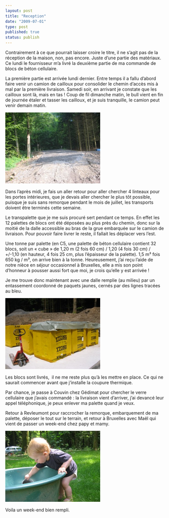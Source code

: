 ```yaml
---
layout: post
title: "Reception"
date: "2009-07-01"
type: post
published: true
status: publish
---
```


Contrairement à ce que pourrait laisser croire le titre, il ne s’agit pas de la réception de la maison, non, pas encore. Juste d’une partie des matériaux. Ce lundi le fournisseur m’a livré la deuxième partie de ma commande de blocs de béton cellulaire.

La première partie est arrivée lundi dernier. Entre temps il a fallu d’abord faire venir un camion de cailloux pour consolider le chemin d’accès mis à mal par la première livraison. Samedi soir, en arrivant je constate que les cailloux sont là, mais en tas ! Coup de fil dimanche matin, le bull vient en fin de journée étaler et tasser les cailloux, et je suis tranquille, le camion peut venir demain matin.

![img_0310](/images/2009/07/img_0310-300x224.jpg "img_0310")

Dans l’après midi, je fais un aller retour pour aller chercher 4 linteaux pour les portes intérieures, que je devais aller chercher le plus tôt possible, puisque je suis sans remorque pendant le mois de juillet, les transports doivent être terminés cette semaine.

Le transpalette que je me suis procuré sert pendant ce temps. En effet les 12 palettes de blocs ont été déposées au plus près du chemin, donc sur la moitié de la dalle accessible au bras de la grue embarquée sur le camion de livraison. Pour pouvoir faire livrer le reste, il fallait les déplacer vers l’est.

Une tonne par palette (en C5, une palette de béton cellulaire contient 32 blocs, soit un « cube » de 1,20 m (2 fois 60 cm) / 1,20 (4 fois 30 cm) / +/-1,10 (en hauteur, 4 fois 25 cm, plus l’épaisseur de la palette). 1,5 m³ fois 650 kg / m³, on arrive bien à la tonne. Heureusement, j’ai reçu l’aide de notre nièce en séjour occasionnel à Bruxelles, elle a mis son point d’honneur à pousser aussi fort que moi, je crois qu’elle y est arrivée !

Je me trouve donc maintenant avec une dalle remplie (au milieu) par un entassement coordonné de paquets jaunes, cernés par des lignes tracées au bleu.

![img_0294](/images/2009/07/img_0294-300x224.jpg "img_0294") 

Les blocs sont livrés,  il ne me reste plus qu’à les mettre en place. Ce qui ne saurait commencer avant que j’installe la coupure thermique.

Par chance, je passe à Couvin chez Gédimat pour chercher le verre cellulaire que j’avais commandé : la livraison vient d’arriver, j’ai devancé leur appel téléphonique, je peux enlever ma palette quand je veux.

Retour à Revleumont pour raccrocher la remorque, embarquement de ma palette, déposer le tout sur le terrain, et retour à Bruxelles avec Maël qui vient de passer un week-end chez papy et mamy.

![img_0305](/images/2009/07/img_0305-300x224.jpg "img_0305")

Voila un week-end bien rempli.
